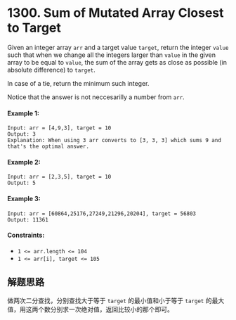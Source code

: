 # 1300. Sum of Mutated Array Closest to Target

Given an integer array `arr` and a target value `target`, return the integer `value` such that when we change all the integers larger than `value` in the given array to be equal to `value`, the sum of the array gets as close as possible (in absolute difference) to `target`.

In case of a tie, return the minimum such integer.

Notice that the answer is not neccesarilly a number from `arr`.


#### Example 1:

```
Input: arr = [4,9,3], target = 10
Output: 3
Explanation: When using 3 arr converts to [3, 3, 3] which sums 9 and that's the optimal answer.
```

#### Example 2:

```
Input: arr = [2,3,5], target = 10
Output: 5
```

#### Example 3:

```
Input: arr = [60864,25176,27249,21296,20204], target = 56803
Output: 11361
``` 

#### Constraints:

+ `1 <= arr.length <= 104`
+ `1 <= arr[i], target <= 105`

## 解题思路

做两次二分查找，分别查找大于等于 `target` 的最小值和小于等于 `target` 的最大值，用这两个数分别求一次绝对值，返回比较小的那个即可。
